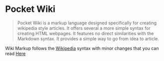 # Pocket Wiki

> Pocket Wiki is a markup language designed specifically for creating wikipedia style articles. It offers several a more simple syntax for creating HTML webpages. It features no direct similarities with the Markdown syntax. It provides a simple way to go from idea to article.

Wiki Markup follows the [Wikipedia](#) syntax with minor changes that you can read [Here](https://guyotjs.github.io/markup)
